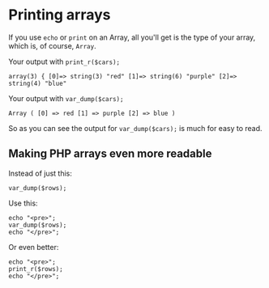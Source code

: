 # Printing arrays

If you use <code>echo</code> or <code>print</code> on an Array, all you'll get is the type of your array, which is, of course, <code>Array</code>.

Your output with <code>print_r($cars);</code>

    array(3) { [0]=> string(3) "red" [1]=> string(6) "purple" [2]=> string(4) "blue"

Your output with <code>var_dump($cars);</code>

    Array ( [0] => red [1] => purple [2] => blue )

So as you can see the output for <code>var_dump($cars);</code> is much for easy to read.

## Making PHP arrays even more readable

Instead of just this:

    var_dump($rows);

Use this:

    echo "<pre>";
    var_dump($rows);
    echo "</pre>";

Or even better:

    echo "<pre>";
    print_r($rows);
    echo "</pre>";